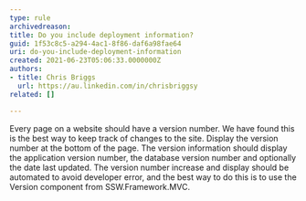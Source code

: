 ```yaml
---
type: rule
archivedreason:
title: Do you include deployment information?
guid: 1f53c8c5-a294-4ac1-8f86-daf6a98fae64
uri: do-you-include-deployment-information
created: 2021-06-23T05:06:33.0000000Z
authors:
- title: Chris Briggs
  url: https://au.linkedin.com/in/chrisbriggsy
related: []

---
```

 
 <!--endintro-->
 
Every page on a website should have a version number. We have found this is the best way to keep track of changes to the site. 
Display the version number at the bottom of the page. 
The version information should display the application version number, the database version number and optionally the date last updated.
The version number increase and display should be automated to avoid developer error, and the best way to do this is to use the Version component from SSW.Framework.MVC.
